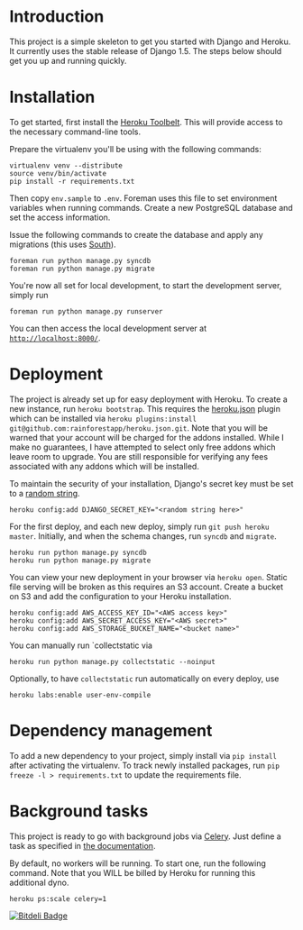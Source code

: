 Introduction
==

This project is a simple skeleton to get you started with Django and Heroku.
It currently uses the stable release of Django 1.5.
The steps below should get you up and running quickly.

Installation
==

To get started, first install the [Heroku Toolbelt](https://toolbelt.heroku.com/).
This will provide access to the necessary command-line tools.

Prepare the virtualenv you'll be using with the following commands:

    virtualenv venv --distribute
    source venv/bin/activate
    pip install -r requirements.txt

Then copy `env.sample` to `.env`.
Foreman uses this file to set environment variables when running commands.
Create a new PostgreSQL database and set the access information.

Issue the following commands to create the database and apply any migrations (this uses [South](http://south.aeracode.org/)).

    foreman run python manage.py syncdb
    foreman run python manage.py migrate

You're now all set for local development, to start the development server, simply run

    foreman run python manage.py runserver

You can then access the local development server at [`http://localhost:8000/`](http://localhost:8000/).


Deployment
==

The project is already set up for easy deployment with Heroku.
To create a new instance, run `heroku bootstrap`.
This requires the [heroku.json](https://github.com/rainforestapp/heroku.json) plugin which can be installed via `heroku plugins:install git@github.com:rainforestapp/heroku.json.git`.
Note that you will be warned that your account will be charged for the addons installed.
While I make no guarantees, I have attempted to select only free addons which leave room to upgrade.
You are still responsible for verifying any fees associated with any addons which will be installed.

To maintain the security of your installation, Django's secret key must be set to a [random string](https://www.grc.com/passwords.htm).

    heroku config:add DJANGO_SECRET_KEY="<random string here>"

For the first deploy, and each new deploy, simply run `git push heroku master`.
Initially, and when the schema changes, run `syncdb` and `migrate`.

    heroku run python manage.py syncdb
    heroku run python manage.py migrate

You can view your new deployment in your browser via `heroku open`.
Static file serving will be broken as this requires an S3 account.
Create a bucket on S3 and add the configuration to your Heroku installation.

    heroku config:add AWS_ACCESS_KEY_ID="<AWS access key>"
    heroku config:add AWS_SECRET_ACCESS_KEY="<AWS secret>"
    heroku config:add AWS_STORAGE_BUCKET_NAME="<bucket name>"


You can manually run `collectstatic via

    heroku run python manage.py collectstatic --noinput

Optionally, to have `collectstatic` run automatically on every deploy, use

    heroku labs:enable user-env-compile


Dependency management
==

To add a new dependency to your project, simply install via `pip install` after activating the virtualenv.
To track newly installed packages, run `pip freeze -l > requirements.txt` to update the requirements file.

Background tasks
==
This project is ready to go with background jobs via [Celery](http://www.celeryproject.org/).
Just define a task as specified in [the documentation](http://docs.celeryproject.org/en/latest/django/first-steps-with-django.html#defining-and-calling-tasks).

By default, no workers will be running. To start one, run the following command.
Note that you WILL be billed by Heroku for running this additional dyno.

    heroku ps:scale celery=1


[![Bitdeli Badge](https://d2weczhvl823v0.cloudfront.net/michaelmior/heroku-django-skeleton/trend.png)](https://bitdeli.com/free "Bitdeli Badge")

